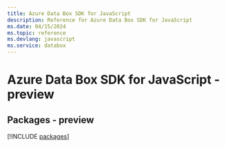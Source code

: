 ```yaml
---
title: Azure Data Box SDK for JavaScript
description: Reference for Azure Data Box SDK for JavaScript
ms.date: 04/15/2024
ms.topic: reference
ms.devlang: javascript
ms.service: databox
---
```

# Azure Data Box SDK for JavaScript - preview
## Packages - preview
[!INCLUDE [packages](data-box-index.md)]